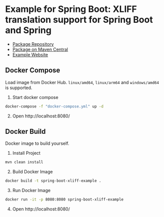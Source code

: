 # Example for Spring Boot: XLIFF translation support for Spring Boot and Spring

* [Package Repository](https://github.com/alaugks/spring-messagesource-xliff)
* [Package on Maven Central](https://central.sonatype.com/artifact/io.github.alaugks/spring-messagesource-xliff)
* [Example Website](https://spring-boot-xliff-example.alaugks.dev)

## Docker Compose

Load image from Docker Hub. `linux/amd64`, `linux/arm64` and `windows/amd64` is supported.

1. Start docker compose
```bash
docker-compose -f "docker-compose.yml" up -d
```

2. Open
   http://localhost:8080/

## Docker Build

Docker image to build yourself.

1. Install Project
```bash
mvn clean install
```

2. Build Docker Image
```bash
docker build -t spring-boot-xliff-example . 
```

3. Run Docker Image
```bash
docker run -it -p 8080:8080 spring-boot-xliff-example
```

4. Open
http://localhost:8080/
